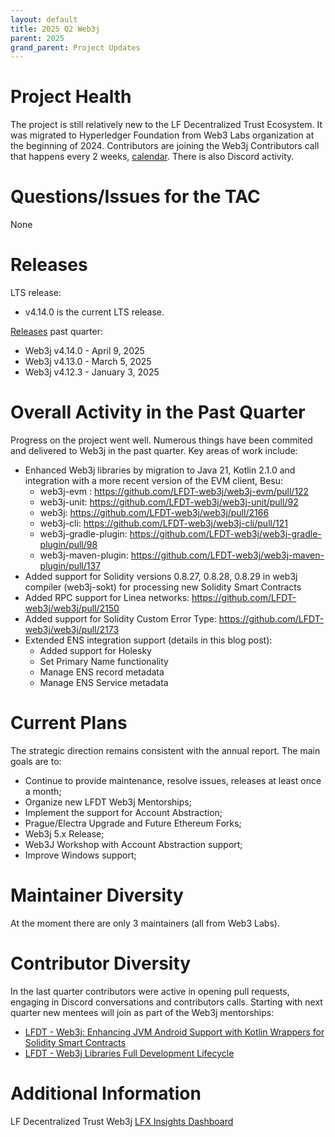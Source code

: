 ```yaml
---
layout: default
title: 2025 Q2 Web3j
parent: 2025
grand_parent: Project Updates
---
```


# Project Health

The project is still relatively new to the LF Decentralized Trust Ecosystem. It was migrated to Hyperledger Foundation from Web3 Labs organization at the beginning of 2024.
Contributors are joining the Web3j Contributors call that happens every 2 weeks, [calendar](https://zoom-lfx.platform.linuxfoundation.org/meetings/lf-decentralized-trust?view=month).
There is also Discord activity.

# Questions/Issues for the TAC

None

# Releases

LTS release:
- v4.14.0 is the current LTS release.

[Releases](https://github.com/LFDT-web3j/web3j/releases) past quarter:
- Web3j v4.14.0 - April 9, 2025
- Web3j v4.13.0 - March 5, 2025
- Web3j v4.12.3 - January 3, 2025

# Overall Activity in the Past Quarter

Progress on the project went well. Numerous things have been commited and delivered to Web3j in the past quarter. 
Key areas of work include:
- Enhanced Web3j libraries by migration to Java 21, Kotlin 2.1.0 and integration with a more recent version of the EVM client, Besu:
  - web3j-evm : https://github.com/LFDT-web3j/web3j-evm/pull/122
  - web3j-unit: https://github.com/LFDT-web3j/web3j-unit/pull/92
  - web3j: https://github.com/LFDT-web3j/web3j/pull/2166
  - web3j-cli: https://github.com/LFDT-web3j/web3j-cli/pull/121
  - web3j-gradle-plugin: https://github.com/LFDT-web3j/web3j-gradle-plugin/pull/98
  - web3j-maven-plugin: https://github.com/LFDT-web3j/web3j-maven-plugin/pull/137
- Added support for Solidity versions 0.8.27, 0.8.28, 0.8.29 in web3j compiler (web3j-sokt) for processing new Solidity Smart Contracts
- Added RPC support for Linea networks: https://github.com/LFDT-web3j/web3j/pull/2150
- Added support for Solidity Custom Error Type: https://github.com/LFDT-web3j/web3j/pull/2173
- Extended ENS integration support (details in this blog post):
    - Added support for Holesky
    - Set Primary Name functionality
    - Manage ENS record metadata
    - Manage ENS Service metadata

# Current Plans

The strategic direction remains consistent with the annual report. The main goals are to:
- Continue to provide maintenance, resolve issues, releases at least once a month;
- Organize new LFDT Web3j Mentorships;
- Implement the support for Account Abstraction;
- Prague/Electra Upgrade and Future Ethereum Forks;
- Web3j 5.x Release;
- Web3J Workshop with Account Abstraction support;
- Improve Windows support;

# Maintainer Diversity

At the moment there are only 3 maintainers (all from Web3 Labs). 


# Contributor Diversity

In the last quarter contributors were active in opening pull requests, engaging in Discord conversations and contributors calls.
Starting with next quarter new mentees will join as part of the Web3j mentorships:
- [LFDT - Web3j: Enhancing JVM Android Support with Kotlin Wrappers for Solidity Smart Contracts](https://mentorship.lfx.linuxfoundation.org/project/203b283e-8d7c-46d5-bd92-b0c98e00b9ec)
- [LFDT - Web3j Libraries Full Development Lifecycle](https://mentorship.lfx.linuxfoundation.org/project/aaa11b52-96b5-46d9-86dc-f5cd099377a1)


# Additional Information

LF Decentralized Trust Web3j [LFX Insights Dashboard](https://insights.lfx.linuxfoundation.org/foundation/lf-decentralized-trust/overview/github?project=web3j)
